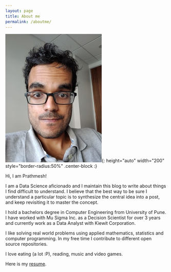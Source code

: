 ```yaml
---
layout: page
title: About me
permalink: /aboutme/
---
```


![my_mugshot](/img/mugshot_me.jpg){: height="auto" width="200" style="border-radius:50%" .center-block :}

Hi, I am Prathmesh!

I am a Data Science aficionado and I maintain this blog to write about things I find difficult to understand.
I believe that the best way to be sure I understand a particular topic is to synthesize the central idea into
a post, and keep revisiting it to master the concept. 

I hold a bachelors degree in Computer Engineering from University of Pune. I have worked with Mu Sigma Inc. as a 
Decision Scientist for over 3 years and currently work as a Data Analyst with Kiewit Corporation.

I like solving real world problems using applied mathematics, statistics and computer programming. In my free time I
contribute to different open source repositories. 

I love eating (a lot :P), reading, music and video games.

Here is my [resume](/assets/prathmesh_savale_resume.pdf).